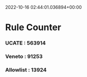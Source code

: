 2022-10-16 02:44:01.036894+00:00
# Rule Counter 
 ### UCATE : 563914

 ### Veneto : 91253

 ### Allowlist : 13924